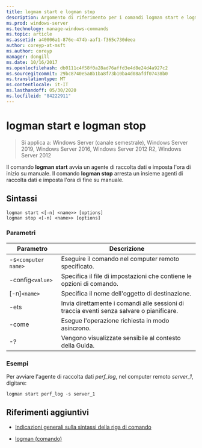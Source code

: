 ```yaml
---
title: logman start e logman stop
description: Argomento di riferimento per i comandi logman start e logman stop, che avvia un agente di raccolta dati e imposta la data e l'ora di inizio su manuale oppure interrompe un insieme agenti di raccolta dati e imposta l'ora di fine su manuale.
ms.prod: windows-server
ms.technology: manage-windows-commands
ms.topic: article
ms.assetid: a40006a1-876e-474b-aaf1-f365c730deea
author: coreyp-at-msft
ms.author: coreyp
manager: dongill
ms.date: 10/16/2017
ms.openlocfilehash: db0111c4f58f0a28ad76affd3e4d8e24d4a927c2
ms.sourcegitcommit: 29bc8740e5a8b1ba8f73b10ba4d08afdf07438b0
ms.translationtype: MT
ms.contentlocale: it-IT
ms.lasthandoff: 05/30/2020
ms.locfileid: "84222911"
---
```

# <a name="logman-start-and-logman-stop"></a>logman start e logman stop

> Si applica a: Windows Server (canale semestrale), Windows Server 2019, Windows Server 2016, Windows Server 2012 R2, Windows Server 2012

Il comando **logman start** avvia un agente di raccolta dati e imposta l'ora di inizio su manuale. Il comando **logman stop** arresta un insieme agenti di raccolta dati e imposta l'ora di fine su manuale.

## <a name="syntax"></a>Sintassi

```
logman start <[-n] <name>> [options]
logman stop <[-n] <name>> [options]
```

### <a name="parameters"></a>Parametri

| Parametro | Descrizione |
| --------- | ----------- |
| -s`<computer name>` | Eseguire il comando nel computer remoto specificato. |
| -config`<value>` | Specifica il file di impostazioni che contiene le opzioni di comando. |
| [-n]`<name>` | Specifica il nome dell'oggetto di destinazione. |
| -ets | Invia direttamente i comandi alle sessioni di traccia eventi senza salvare o pianificare. |
| -come | Esegue l'operazione richiesta in modo asincrono. |
| -? | Vengono visualizzate sensibile al contesto della Guida. |

### <a name="examples"></a>Esempi

Per avviare l'agente di raccolta dati *perf_log*, nel computer remoto *server_1*, digitare:

```
logman start perf_log -s server_1
```

## <a name="additional-references"></a>Riferimenti aggiuntivi

- [Indicazioni generali sulla sintassi della riga di comando](command-line-syntax-key.md)

- [logman (comando)](logman.md)
